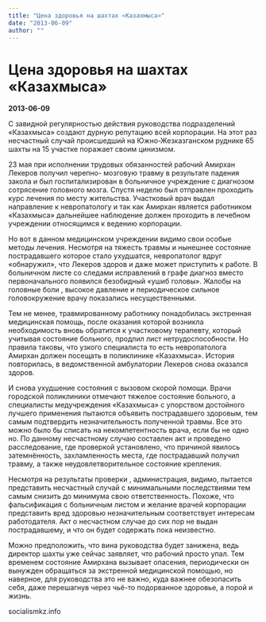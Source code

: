 ```yaml
---
title: "Цена здоровья на шахтах «Казахмыса»"
date: "2013-06-09"
author: ""
---
```


# Цена здоровья на шахтах «Казахмыса»

**2013-06-09** 

С завидной регулярностью действия руководства подразделений «Казахмыса» создают дурную репутацию всей корпорации. На этот раз несчастный случай происшедший на Южно-Жезказганском руднике 65 шахты на 15 участке поражает своим цинизмом.



23 мая при исполнении трудовых обязанностей рабочий Амирхан Лекеров получил черепно- мозговую травму в результате падения закола и был госпитализирован в больничное учреждение с диагнозом сотрясение головного мозга. Спустя неделю был отправлен проходить курс лечения по месту жительства. Участковый врач выдал направление к невропатологу и так как Амирхан является работником «Казахмыса» дальнейшее наблюдение должен проходить в лечебном учреждении относящимся к ведению корпорации.



Но вот в данном медицинском учреждении видимо свои особые методы лечения. Несмотря на тяжесть травмы и нынешнее состояние пострадавшего которое стало ухудшатся, невропатолог вдруг «обнаружил», что Лекеров здоров и даже может приступить к работе. В больничном листе со следами исправлений в графе диагноз вместо первоначального появился безобидный «ушиб головы». Жалобы на головные боли , высокое давление и периодическое сильное головокружение врачу показались несущественными.



Тем не менее, травмированному работнику понадобилась экстренная медицинская помощь, после оказания которой возникла необходимость вновь обратится к участковому терапевту, который учитывая состояние больного, продлил лист нетрудоспособности. Но правила таковы, что узкого специалиста то есть невропатолога Амирхан должен посещать в поликлинике «Казахмыса». История повторилась, в ведомственной амбулатории Лекеров снова оказался здоров.



И снова ухудшение состояния с вызовом скорой помощи. Врачи городской поликлиники отмечают тяжелое состояние больного, а специалисты медучреждения «Казахмыса» с упорством достойного лучшего применения пытаются объявить пострадавшего здоровым, тем самым подтвердить незначительность полученной травмы. Все это можно было бы списать на некомпетентность врача, если бы не одно но. По данному несчастному случаю составлен акт и проведено расследование, где проверкой установлено, что причиной явилось затемнённость, захламленность места, где пострадавший получил травму, а также неудовлетворительное состояние крепления.



Несмотря на результаты проверки , администрация, видимо, пытается представить несчастный случай с минимальными последствиями тем самым снизить до минимума свою ответственность. Похоже, что фальсификация с больничным листом и желание врачей корпорации представить вред здоровью незначительным соответствует интересам работодателя. Акт о несчастном случае до сих пор не выдан пострадавшему, и что он будет содержать пока неизвестно.



Можно предположить, что вина руководства будет занижена, ведь директор шахты уже сейчас заявляет, что рабочий просто упал. Тем временем состояние Амирхана вызывает опасения, периодически он вынужден обращаться за экстренной медицинской помощью, но наверное, для руководства это не важно, куда важнее обезопасить себя, даже перешагнув через чьё-то подорванное здоровье, а порой и жизнь.

socialismkz.info